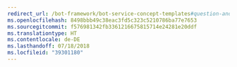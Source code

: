 ```yaml
---
redirect_url: /bot-framework/bot-service-concept-templates#question-and-answer-bot
ms.openlocfilehash: 8498bbb49c38eac3fd5c323c5210786ba77e7653
ms.sourcegitcommit: f576981342fb3361216675815714e24281e20ddf
ms.translationtype: HT
ms.contentlocale: de-DE
ms.lasthandoff: 07/18/2018
ms.locfileid: "39301180"
---
```

